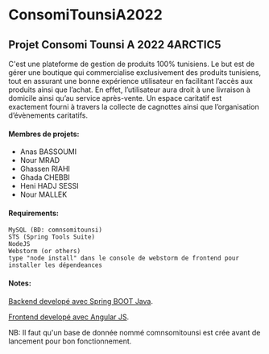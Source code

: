 # ConsomiTounsiA2022
## Projet Consomi Tounsi A 2022 4ARCTIC5

C'est une plateforme de gestion de produits 100% tunisiens.
Le but est de gérer une boutique qui commercialise exclusivement des produits tunisiens, tout en assurant
une bonne expérience utilisateur en facilitant l’accès aux produits ainsi que l’achat.
En effet, l’utilisateur aura droit à une livraison à domicile ainsi qu’au service après-vente.
Un espace caritatif est exactement fourni à travers la collecte de cagnottes ainsi que l’organisation d’évènements caritatifs.

#### Membres de projets:
- Anas BASSOUMI
- Nour MRAD
- Ghassen RIAHI
- Ghada CHEBBI
- Heni HADJ SESSI
- Nour MALLEK

#### Requirements:
```
MySQL (BD: comnsomitounsi)
STS (Spring Tools Suite)
NodeJS
Webstorm (or others)
type "node install" dans le console de webstorm de frontend pour installer les dépendeances
```
#### Notes:

[Backend developé avec Spring BOOT Java](https://github.com/anas1412/ConsomiTounsiA2022).

[Frontend developé avec Angular JS](https://github.com/anas1412/ConsomiTounsiA2022Angular).

NB: Il faut qu'un base de donnée nommé comnsomitounsi est crée avant de lancement pour bon fonctionnement.


